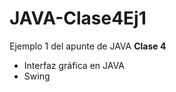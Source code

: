 # JAVA-Clase4Ej1

<p>Ejemplo 1 del apunte de JAVA <b>Clase 4</b> </p>
<ul>
  <li> Interfaz gráfica en JAVA</li>
  <li> Swing </li>
</ul>
